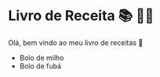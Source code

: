 # Livro de Receita 📚 🧑‍🍳

Olá, bem vindo ao meu livro de receitas 💬
 - Bolo de milho
 - Bolo de fubá
 


